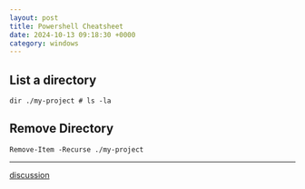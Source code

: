 ```yaml
---
layout: post
title: Powershell Cheatsheet
date: 2024-10-13 09:18:30 +0000
category: windows
---
```


## List a directory

```
dir ./my-project # ls -la
```

## Remove Directory

```
Remove-Item -Recurse ./my-project
```



---
[discussion](https://github.com/junkpiano/til/issues/42)
